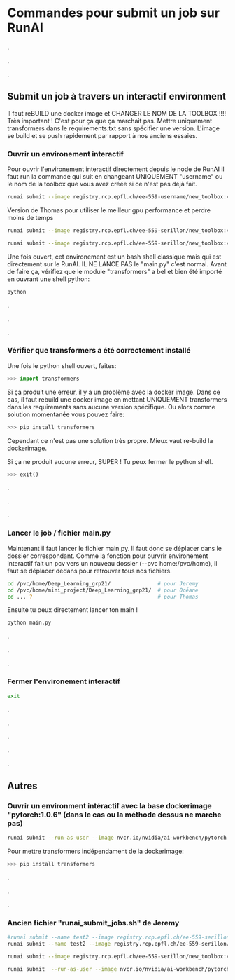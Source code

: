 # Commandes pour submit un job sur RunAI 

.

.

.



## Submit un job à travers un interactif environment
Il faut reBUILD une docker image et CHANGER LE NOM DE LA TOOLBOX !!!! Très important ! C'est pour ça que ça marchait pas. Mettre uniquement transformers dans le requirements.txt sans spécifier une version. L'image se build et se push rapidement par rapport à nos anciens essaies.

### Ouvrir un environement interactif
Pour ouvrir l'environement interactif directement depuis le node de RunAI il faut run la commande qui suit en changeant UNIQUEMENT "username" ou le nom de la toolbox que vous avez créée si ce n'est pas déjà fait.
```bash
runai submit --image registry.rcp.epfl.ch/ee-559-username/new_toolbox:v0.1 --gpu 1 --pvc course-ee-559-scratch:/scratch --pvc home:/pvc/home --interactive --attach
```
Version de Thomas pour utiliser le meilleur gpu performance et perdre moins de temps
```bash
runai submit --image registry.rcp.epfl.ch/ee-559-serillon/new_toolbox:v0.1 --gpu 1 --node-pool a100-40g --pvc course-ee-559-scratch:/scratch --pvc home:/pvc/home --interactive --attach
```

```bash
runai submit --image registry.rcp.epfl.ch/ee-559-serillon/new_toolbox:v0.1 --gpu 1 --node-pool h100 --pvc course-ee-559-scratch:/scratch --pvc home:/pvc/home --interactive --attach
```

Une fois ouvert, cet environement est un bash shell classique mais qui est directement sur le RunAI. IL NE LANCE PAS le "main.py" c'est normal. Avant de faire ça, vérifiez que le module "transformers" a bel et bien été importé en ouvrant une shell python:
```bash
python
```

.

.

.


### Vérifier que transformers a été correctement installé
Une fois le python shell ouvert, faites:
```python
>>> import transformers
```
Si ça produit une erreur, il y a un problème avec la docker image. Dans ce cas, il faut rebuild une docker image en mettant UNIQUEMENT transformers dans les requirements sans aucune version spécifique. Ou alors comme solution momentanée vous pouvez faire:
```python
>>> pip install transformers
```
Cependant ce n'est pas une solution très propre. Mieux vaut re-build la dockerimage.


Si ça ne produit aucune erreur, SUPER ! Tu peux fermer le python shell.
```python
>>> exit()
```

.

.

.


### Lancer le job / fichier main.py
Maintenant il faut lancer le fichier main.py. Il faut donc se déplacer dans le dossier correspondant. Comme la fonction pour ourvrir environement interactif fait un pcv vers un nouveau dossier (--pvc home:/pvc/home), il faut se déplacer dedans pour retrouver tous nos fichiers.
```bash
cd /pvc/home/Deep_Learning_grp21/               # pour Jeremy
cd /pvc/home/mini_project/Deep_Learning_grp21/  # pour Océane
cd ... ?                                        # pour Thomas
```

Ensuite tu peux directement lancer ton main !
```bash
python main.py
```

.

.

.

### Fermer l'environement interactif
```bash
exit
```


.

.

.

.
 
.

## Autres
### Ouvrir un environment intéractif avec la base dockerimage "pytorch:1.0.6" (dans le cas ou la méthode dessus ne marche pas)
```bash
runai submit --run-as-user --image nvcr.io/nvidia/ai-workbench/pytorch:1.0.6 --gpu 1 --pvc course-ee-559-scratch:/scratch --pvc home:/pvc/home --interactive --attach
```
Pour mettre transformers indépendament de la dockerimage:
```python
>>> pip install transformers
```

.

.

.

### Ancien fichier "runai_submit_jobs.sh" de Jeremy
```bash
#runai submit --name test2 --image registry.rcp.epfl.ch/ee-559-serillon/my-toolbox:v0.1 --gpu 1 --node-pools v100 --pvc home:${HOME} -e HOME=${HOME} --command -- python3 ~/Deep_Learning_grp21/main.py
runai submit --name test2 --image registry.rcp.epfl.ch/ee-559-serillon/my-toolbox:v0.1 --gpu 1 --pvc course-ee-559-scratch:/scratch --pvc home:/pvc/home --command -- python3 /pvc/home/Deep_Learning_grp21/main.py

runai submit --image registry.rcp.epfl.ch/ee-559-serillon/new_toolbox:v0.1 --gpu 1 --pvc course-ee-559-scratch:/scratch --pvc home:/pvc/home --interactive --attach

runai submit  --run-as-user --image nvcr.io/nvidia/ai-workbench/pytorch:1.0.6 --gpu 1 --pvc course-ee-559-scratch:/scratch --pvc home:/pvc/home --interactive --attach
```